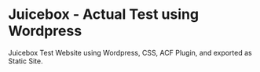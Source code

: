 # Juicebox - Actual Test using Wordpress
Juicebox Test Website using Wordpress, CSS, ACF Plugin, and exported as Static Site.
